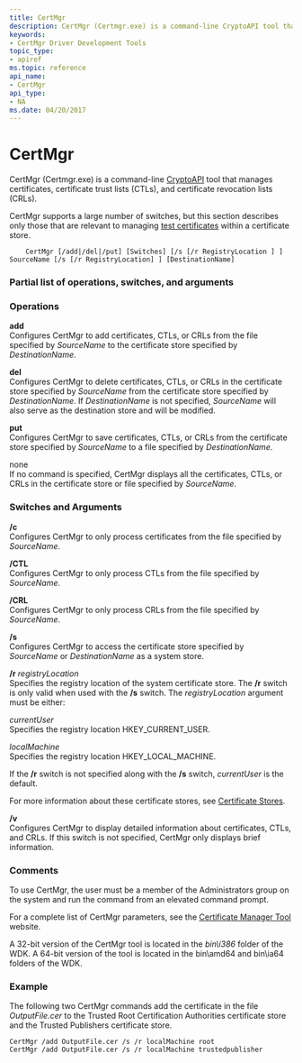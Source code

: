 ```yaml
---
title: CertMgr
description: CertMgr (Certmgr.exe) is a command-line CryptoAPI tool that manages certificates, certificate trust lists (CTLs), and certificate revocation lists (CRLs).
keywords:
- CertMgr Driver Development Tools
topic_type:
- apiref
ms.topic: reference
api_name:
- CertMgr
api_type:
- NA
ms.date: 04/20/2017
---
```


# CertMgr


CertMgr (Certmgr.exe) is a command-line [CryptoAPI](/windows/win32/seccrypto/cryptography-portal) tool that manages certificates, certificate trust lists (CTLs), and certificate revocation lists (CRLs).

CertMgr supports a large number of switches, but this section describes only those that are relevant to managing [test certificates](../install/makecert-test-certificate.md) within a certificate store.

```
    CertMgr [/add|/del|/put] [Switches] [/s [/r RegistryLocation ] ] SourceName [/s [/r RegistryLocation] ] [DestinationName]
```

### <span id="partial_list_of_operations__switches__and_arguments"></span><span id="PARTIAL_LIST_OF_OPERATIONS__SWITCHES__AND_ARGUMENTS"></span>Partial list of operations, switches, and arguments

### <span id="operations"></span><span id="OPERATIONS"></span>Operations

<span id="add"></span><span id="ADD"></span>**add**  
Configures CertMgr to add certificates, CTLs, or CRLs from the file specified by *SourceName* to the certificate store specified by *DestinationName*.

<span id="del"></span><span id="DEL"></span>**del**  
Configures CertMgr to delete certificates, CTLs, or CRLs in the certificate store specified by *SourceName* from the certificate store specified by *DestinationName*. If *DestinationName* is not specified, *SourceName* will also serve as the destination store and will be modified.

<span id="put"></span><span id="PUT"></span>**put**  
Configures CertMgr to save certificates, CTLs, or CRLs from the certificate store specified by *SourceName* to a file specified by *DestinationName*.

<span id="none"></span><span id="NONE"></span>none  
If no command is specified, CertMgr displays all the certificates, CTLs, or CRLs in the certificate store or file specified by *SourceName*.

### <span id="switches_and_arguments"></span><span id="SWITCHES_AND_ARGUMENTS"></span>Switches and Arguments

<span id="_c"></span><span id="_C"></span>**/c**  
Configures CertMgr to only process certificates from the file specified by *SourceName*.

<span id="_CTL"></span><span id="_ctl"></span>**/CTL**  
Configures CertMgr to only process CTLs from the file specified by *SourceName*.

<span id="_CRL"></span><span id="_crl"></span>**/CRL**  
Configures CertMgr to only process CRLs from the file specified by *SourceName*.

<span id="_s"></span><span id="_S"></span>**/s**  
Configures CertMgr to access the certificate store specified by *SourceName* or *DestinationName* as a system store.

<span id="_r_registryLocation"></span><span id="_r_registrylocation"></span><span id="_R_REGISTRYLOCATION"></span>**/r** *registryLocation*  
Specifies the registry location of the system certificate store. The **/r** switch is only valid when used with the **/s** switch. The *registryLocation* argument must be either:

<span id="currentUser"></span><span id="currentuser"></span><span id="CURRENTUSER"></span>*currentUser*  
Specifies the registry location HKEY\_CURRENT\_USER.

<span id="localMachine"></span><span id="localmachine"></span><span id="LOCALMACHINE"></span>*localMachine*  
Specifies the registry location HKEY\_LOCAL\_MACHINE.

If the **/r** switch is not specified along with the **/s** switch, *currentUser* is the default.

For more information about these certificate stores, see [Certificate Stores](../install/certificate-stores.md).

<span id="_v"></span><span id="_V"></span>**/v**  
Configures CertMgr to display detailed information about certificates, CTLs, and CRLs. If this switch is not specified, CertMgr only displays brief information.

### <span id="comments"></span><span id="COMMENTS"></span>Comments

To use CertMgr, the user must be a member of the Administrators group on the system and run the command from an elevated command prompt.

For a complete list of CertMgr parameters, see the [Certificate Manager Tool](/dotnet/framework/tools/certmgr-exe-certificate-manager-tool) website.

A 32-bit version of the CertMgr tool is located in the *bin\\i386* folder of the WDK. A 64-bit version of the tool is located in the bin\\amd64 and bin\\ia64 folders of the WDK.

### <span id="example"></span><span id="EXAMPLE"></span>Example

The following two CertMgr commands add the certificate in the file *OutputFile.cer* to the Trusted Root Certification Authorities certificate store and the Trusted Publishers certificate store.

```
CertMgr /add OutputFile.cer /s /r localMachine root 
CertMgr /add OutputFile.cer /s /r localMachine trustedpublisher
```

 

